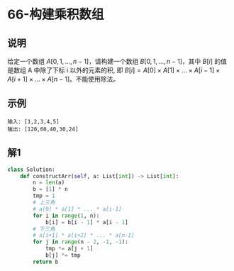 # 66-构建乘积数组

## 说明
给定一个数组 $A[0,1,…,n-1]$，请构建一个数组 $B[0,1,…,n-1]$，其中 $B[i]$ 的值是数组 A 中除了下标 i 以外的元素的积, 即 $B[i]=A[0]×A[1]×…×A[i-1]×A[i+1]×…×A[n-1]$。不能使用除法。

## 示例
```
输入: [1,2,3,4,5]
输出: [120,60,40,30,24]
```

## 解1
```python
class Solution:
    def constructArr(self, a: List[int]) -> List[int]:
        n = len(a)
        b = [1] * n
        tmp = 1
        # 上三角
        # a[0] * a[1] * ... * a[i-1]
        for i in range(1, n):
            b[i] = b[i - 1] * a[i - 1]
        # 下三角
        # a[i+1] * a[i+2] * ... * a[n-1]
        for j in range(n - 2, -1, -1):
            tmp *= a[j + 1]
            b[j] *= tmp
        return b
```